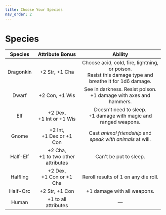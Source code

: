 ```yaml
---
title: Choose Your Species
nav_order: 2
---
```


# Species

| Species   | Attribute Bonus                       | Ability |
|:---------:|:-------------------------------------:|:-------:|
| Dragonkin | +2 Str, +1 Cha                        | Choose acid, cold, fire, lightning, or poison.<br>Resist this damage type and breathe it for 1d6 damage. |
| Dwarf     | +2 Con, +1 Wis                        | See in darkness. Resist poison.<br>+1 damage with axes and hammers. |
| Elf       | +2 Dex,<br>+1 Int or +1 Wis           | Doesn't need to sleep.<br>+1 damage with magic and ranged weapons. |
| Gnome     | +2 Int,<br>+1 Dex or +1 Con           | Cast *animal friendship* and *speak with animals* at will. |
| Half-Elf  | +2 Cha,<br>+1 to two other attributes | Can't be put to sleep. |
| Halfling  | +2 Dex,<br>+1 Con or +1 Cha           | Reroll results of 1 on any die roll. |
| Half-Orc  | +2 Str, +1 Con                        | +1 damage with all weapons. |
| Human     | +1 to all attributes                  | — |
